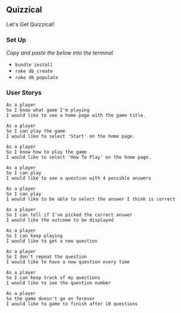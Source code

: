 ## Quizzical
Let's Get Quizzical!

### Set Up
_Copy and paste the below into the terminal_
- `bundle install`
- `rake db_create`
- `rake db_populate`

### User Storys
```
As a player
So I know what game I'm playing
I would like to see a home page with the game title.

As a player
So I can play the game
I would like to select 'Start' on the home page.

As a player
So I know how to play the game
I would like to select 'How To Play' on the home page.

As a player
So I can play
I would like to see a question with 4 possible answers

As a player
So I can play
I would like to be able to select the answer I think is correct

As a player
So I can tell if I've picked the correct answer
I would like the outcome to be displayed

As a player
So I can keep playing
I would like to get a new question

As a player
So I don't repeat the question
I would like to have a new question every time

As a player
So I can keep track of my questions
I would like to see the question number

As a player
So the game doesn't go on forever
I would like to game to finish after 10 questions

```
